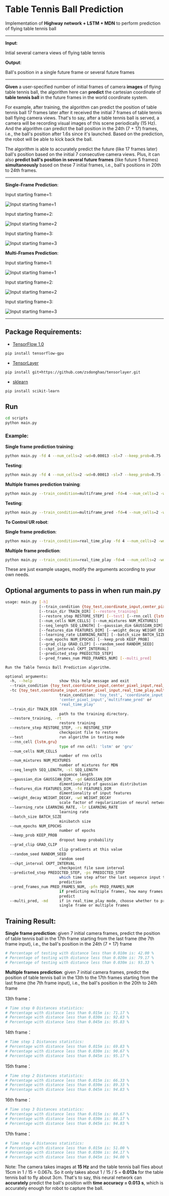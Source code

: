# Table Tennis Ball Prediction


Implementation of **Highway network + LSTM + MDN** to perform prediction of flying table tennis ball

---

**Input**:

Intial several camera views of flying table tennis

**Output**:

Ball's position in a single future frame or several future frames

---


**Given** a user-specified number of initial frames of camera **images** of flying table tennis ball, the algorithm here can **predict** the cartesian coordinate of **table tennis ball** in the future frames in the world coordinate system. 

For example, after training, the algorithm can predict the position of table tennis ball 17 frames later after it received the initial 7 frames of table tennis ball flying camera views. That's to say, after a table tennis ball is served, a camera will be recording visual images of this scene periodically (15 Hz). And the algorithm can predict the ball position in the 24th (7 + 17) frames, i.e., the ball's position after 1.6s since it's launched. Based on the prediction, the robot will be able to kick back the ball.

The algorithm is able to accurately predict the future (like 17 frames later) ball's position based on the initial 7 consecutive camera views. Plus, it can also **predict ball's position in several future frames** (like future 5 frames) **simultaneously** based on these 7 initial frames, i.e., ball's positions in 20th to 24th frames.

---

**Single-Frame Prediction**:

Input starting frame=1:

![Input starting frame=1](https://github.com/CTTC/Ball-s-Position-Prediction-With-DL/blob/master/figures/test_single_1.png)

Input starting frame=2:

![Input starting frame=2](https://github.com/CTTC/Ball-s-Position-Prediction-With-DL/blob/master/figures/test_single_2.png)

Input starting frame=3:

![Input starting frame=3](https://github.com/CTTC/Ball-s-Position-Prediction-With-DL/blob/master/figures/test_single_3.png)


**Multi-Frames Prediction**:

Input starting frame=1:

![Input starting frame=1](https://github.com/CTTC/Ball-s-Position-Prediction-With-DL/blob/master/figures/test_multi_1.png)

Input starting frame=2:

![Input starting frame=2](https://github.com/CTTC/Ball-s-Position-Prediction-With-DL/blob/master/figures/test_multi_2.png)

Input starting frame=3:

![Input starting frame=3](https://github.com/CTTC/Ball-s-Position-Prediction-With-DL/blob/master/figures/test_multi_3.png)


---

## Package Requirements:
* [TensorFlow 1.0](https://www.tensorflow.org/install/install_linux)
```bash
pip install tensorflow-gpu
```

* [TensorLayer](http://tensorlayer.readthedocs.io/en/latest/)
```bash
pip install git+https://github.com/zsdonghao/tensorlayer.git
```
* [sklearn](http://scikit-learn.org/)
```bash
pip install scikit-learn
```

## Run
```bash
cd scripts
python main.py
```

### Example:

**Single frame prediction training**:
```bash
python main.py -fd 4 --num_cells=2 -wd=0.00013 -sl=7 --keep_prob=0.75
```

**Testing**:
```bash
python main.py -fd 4 --num_cells=2 -wd=0.00013 -sl=7 --keep_prob=0.75 --test
```

**Multiple frames prediction training**:
```bash
python main.py --train_condition=multiframe_pred -fd=4 --num_cells=2 -wd=0.00013 -sl=7 --keep_prob=0.75
```

**Testing**:
```bash
python main.py --train_condition=multiframe_pred -fd=4 --num_cells=2 -wd=0.00013 -sl=7 --keep_prob=0.75 --test
```

**To Control UR robot**:

**Single frame prediction**:
```bash
python main.py --train_condition=real_time_play -fd 4 --num_cells=2 -wd=0.00013 -sl=7 --keep_prob=0.75
```

**Multiple frame prediction**:
```bash
python main.py --train_condition=real_time_play -fd=4 --num_cells=2 -wd=0.00013 -sl=7 --keep_prob=0.75 -md
```

These are just example usages, modify the arguments according to your own needs.


## Optional arguments to pass in when run main.py
```bash
usage: main.py [-h]
               [--train_condition {toy_test,coordinate_input,center_pixel_input,real_time_play,multiframe_pred}]
               [--train_dir TRAIN_DIR] [--restore_training]
               [--restore_step RESTORE_STEP] [--test] [--rnn_cell {lstm,gru}]
               [--num_cells NUM_CELLS] [--num_mixtures NUM_MIXTURES]
               [--seq_length SEQ_LENGTH] [--gaussian_dim GAUSSIAN_DIM]
               [--features_dim FEATURES_DIM] [--weight_decay WEIGHT_DECAY]
               [--learning_rate LEARNING_RATE] [--batch_size BATCH_SIZE]
               [--num_epochs NUM_EPOCHS] [--keep_prob KEEP_PROB]
               [--grad_clip GRAD_CLIP] [--random_seed RANDOM_SEED]
               [--ckpt_interval CKPT_INTERVAL]
               [--predicted_step PREDICTED_STEP]
               [--pred_frames_num PRED_FRAMES_NUM] [--multi_pred]

Run the Table Tennis Ball Prediction algorithm.

optional arguments:
  -h, --help            show this help message and exit
  --train_condition {toy_test,coordinate_input,center_pixel_input,real_time_play,multiframe_pred}, 
  -tc {toy_test,coordinate_input,center_pixel_input,real_time_play,multiframe_pred}
                        train_condition: 'toy_test', 'coordinate_input',
                        'center_pixel_input','multiframe_pred' or
                        'real_time_play'
  --train_dir TRAIN_DIR
                        path to the training directory.
  --restore_training, -rt
                        restore training
  --restore_step RESTORE_STEP, -rs RESTORE_STEP
                        checkpoint file to restore
  --test                run algorithm in testing mode
  --rnn_cell {lstm,gru}
                        type of rnn cell: 'lstm' or 'gru'
  --num_cells NUM_CELLS
                        number of rnn cells
  --num_mixtures NUM_MIXTURES
                        number of mixtures for MDN
  --seq_length SEQ_LENGTH, -sl SEQ_LENGTH
                        sequence length
  --gaussian_dim GAUSSIAN_DIM, -gd GAUSSIAN_DIM
                        dimentionality of gaussian distribution
  --features_dim FEATURES_DIM, -fd FEATURES_DIM
                        dimentionality of input features
  --weight_decay WEIGHT_DECAY, -wd WEIGHT_DECAY
                        scale factor of regularization of neural network
  --learning_rate LEARNING_RATE, -lr LEARNING_RATE
                        learning rate
  --batch_size BATCH_SIZE
                        minibatch size
  --num_epochs NUM_EPOCHS
                        number of epochs
  --keep_prob KEEP_PROB
                        dropout keep probability
  --grad_clip GRAD_CLIP
                        clip gradients at this value
  --random_seed RANDOM_SEED
                        random seed
  --ckpt_interval CKPT_INTERVAL
                        checkpoint file save interval
  --predicted_step PREDICTED_STEP, -ps PREDICTED_STEP
                        which time step after the last sequence input to make
                        prediction
  --pred_frames_num PRED_FRAMES_NUM, -pfn PRED_FRAMES_NUM
                        if predicting multiple frames, how many frames to
                        predict
  --multi_pred, -md     if in real_time_play mode, choose whether to predict
                        single frame or multiple frames

```


## Training Result:

**Single frame prediction**: given 7 initial camera frames, predict the position of table tennis ball in the 17th frame starting from the last frame (the 7th frame input), i.e., the ball's position in the 24th (7 + 17) frame
```bash
# Percentage of testing with distance less than 0.010m is: 42.00 %
# Percentage of testing with distance less than 0.020m is: 79.17 %
# Percentage of testing with distance less than 0.030m is: 93.33 %
```

**Multiple frames prediction**: given 7 initial camera frames, predict the position of table tennis ball in the 13th to the 17th frames starting from the last frame (the 7th frame input), i.e., the ball's position in the 20th to 24th frame

13th frame：
```bash
# Time step 0 Distances statistics:
# Percentage with distance less than 0.015m is: 71.17 %
# Percentage with distance less than 0.030m is: 92.83 %
# Percentage with distance less than 0.045m is: 95.83 %
```

14th frame：
```bash
# Time step 1 Distances statistics:
# Percentage with distance less than 0.015m is: 69.83 %
# Percentage with distance less than 0.030m is: 90.67 %
# Percentage with distance less than 0.045m is: 95.17 %
```

15th frame：
```bash
# Time step 2 Distances statistics:
# Percentage with distance less than 0.015m is: 66.33 %
# Percentage with distance less than 0.030m is: 89.33 %
# Percentage with distance less than 0.045m is: 94.83 %
```

16th frame：
```bash
# Time step 3 Distances statistics:
# Percentage with distance less than 0.015m is: 60.67 %
# Percentage with distance less than 0.030m is: 88.17 %
# Percentage with distance less than 0.045m is: 94.83 %
```

17th frame：
```bash
# Time step 4 Distances statistics:
# Percentage with distance less than 0.015m is: 51.00 %
# Percentage with distance less than 0.030m is: 84.17 %
# Percentage with distance less than 0.045m is: 94.00 %
```

Note: The camera takes images at **15 Hz** and the table tennis ball flies about 15cm in 1 / 15 = 0.067s. So it only takes about 1 / 15 / 5 = **0.013s** for the table tennis ball to fly about 3cm. That's to say, this neural network can **accurately** predict the ball's position with **time accuracy = 0.013 s**, which is accurately enough for robot to capture the ball.
